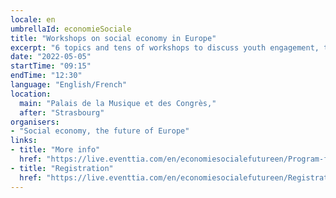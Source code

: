 ```yaml
---
locale: en
umbrellaId: economieSociale
title: "Workshops on social economy in Europe"
excerpt: "6 topics and tens of workshops to discuss youth engagement, transitions, innovation, fundings and policies for social economy in Europe."
date: "2022-05-05"
startTime: "09:15"
endTime: "12:30"
language: "English/French"
location:
  main: "Palais de la Musique et des Congrès,"
  after: "Strasbourg"
organisers:
- "Social economy, the future of Europe"
links:
- title: "More info"
  href: "https://live.eventtia.com/en/economiesocialefutureen/Program-for-5-6-May"
- title: "Registration"
  href: "https://live.eventtia.com/en/economiesocialefutureen/Registration"
---
```

